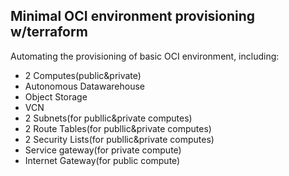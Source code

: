 ## Minimal OCI environment provisioning w/terraform
Automating the provisioning of basic OCI environment, including:
* 2 Computes(public&private)
* Autonomous Datawarehouse
* Object Storage 
* VCN
* 2 Subnets(for publlic&private computes)
* 2 Route Tables(for publlic&private computes)
* 2 Security Lists(for publlic&private  computes)
* Service gateway(for private compute)
* Internet Gateway(for public compute)



